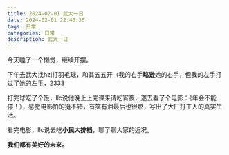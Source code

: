 ```yaml
---
title: 2024-02-01 武大一日
date: 2024-02-01 22:46:36
tags: 日常
categories: 日常
description: 武大一日
---
```


今天睡了一个懒觉，继续开摆。

下午去武大找hzj打羽毛球，和其五五开（我的右手**略逊**她的右手，但我的左手打过了她的左手，2333

打完球吃了个饭，llc说他晚上上完课来请吃宵夜，遂去看了个电影：《年会不能停！》，感觉电影拍的挺不错，有笑有泪最后也很燃，写出了大厂打工人的真实生活。

看完电影，llc说去吃**小民大排档**，聊了聊大家的近况。

**我们都有美好的未来。**